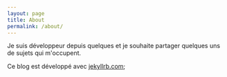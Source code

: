 ```yaml
---
layout: page
title: About
permalink: /about/
---
```


Je suis développeur depuis quelques et je souhaite partager quelques
uns de sujets qui m'occupent.

Ce blog est développé avec [jekyllrb.com](http://jekyllrb.com/);

